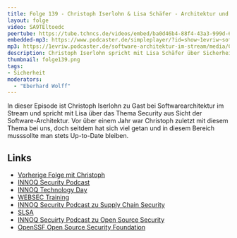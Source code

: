 ```yaml
---
title: Folge 139 - Christoph Iserlohn & Lisa Schäfer - Architektur und Security 
layout: folge
video: SA9TEltoedc
peertube: https://tube.tchncs.de/videos/embed/ba0d46b4-88f4-43a3-999d-6119e269ae94
embedded-mp3: https://www.podcaster.de/simpleplayer/?id=show~1evriw~software-architektur-im-stream~pod-bebc2dc76cfff6451bc484f01a&v=1666367885
mp3: https://1evriw.podcaster.de/software-architektur-im-stream/media/Christoph_Iserlohn_und_Lisa_Moritz_Architektur_und_Security.mp3
description: Christoph Iserlohn spricht mit Lisa Schäfer über Sicherheit aus Architektur-Sicht
thumbnail: folge139.png
tags:
- Sicherheit
moderators:
  - "Eberhard Wolff"
---
```




In dieser Episode ist Christoph Iserlohn zu Gast bei Softwarearchitektur im
Stream und spricht mit Lisa über das Thema Security aus Sicht der
Software-Architektur. Vor über einem Jahr war Christoph zuletzt mit
diesem Thema bei uns, doch seitdem hat sich viel getan und in diesem
Bereich musssollte man stets Up-to-Date bleiben.

## Links

* [Vorherige Folge mit Christoph](https://software-architektur.tv/2021/06/25/folge64.html)
* [INNOQ Security Podcast](https://www.innoq.com/de/podcast/?channel=security)
* [INNOQ Technology Day](https://technologyday.innoq.com/)
* [WEBSEC Training](https://www.socreatory.com/en/trainings/web-security)
* [INNOQ Security Podcast zu Supply Chain Security](https://www.innoq.com/de/podcast/019-supply-chain-security/)
* [SLSA](https://slsa.dev/)
* [INNOQ Secuirty Podcast zu Open Source Security](https://security.googleblog.com/2021/06/introducing-slsa-end-to-end-framework.html)
* [OpenSSF Open Source Security Foundation](https://openssf.com/)
  
